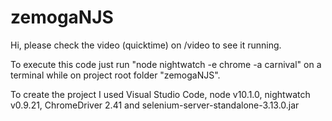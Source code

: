 # zemogaNJS

Hi, please check the video (quicktime) on /video to see it running.

To execute this code just run "node nightwatch -e chrome -a carnival" on a terminal while on project root folder "zemogaNJS".

To create the project I used Visual Studio Code, node v10.1.0, nightwatch v0.9.21, ChromeDriver 2.41 and selenium-server-standalone-3.13.0.jar

